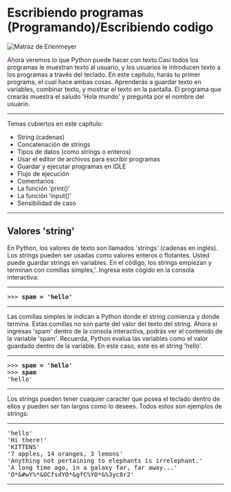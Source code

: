 # Escribiendo programas (Programando)/Escribiendo codigo

![Matraz de Erlenmeyer](https://inventwithpython.com/invent4thed/images/00016.jpeg "Matraz de Erlenmeyer")

Ahora veremos lo que Python puede hacer con texto.Casi todos los programas
le muestran texto al usuario, y los usuarios le introducen texto a los 
programas a través del teclado. En este capítulo, harás tu primer programa,
el cual hace ambas cosas. Aprenderás a guardar texto en variables, combinar
texto, y mostrar el texto en la pantalla. El programa que crearás muestra el
saludo 'Hola mundo' y pregunta por el nombre del usuario.

***
Temas cubiertos en este capítulo:
* String (cadenas)
* Concatenación de strings
* Tipos de datos (como strings o enteros)
* Usar el editor de archivos para escribir programas
* Guardar y ejecutar programas en IDLE
* Flujo de ejecución
* Comentarios
* La función 'print()'
* La función 'input()'
* Sensibilidad de caso
***

## Valores 'string'

En Python, los valores de texto son llamados 'strings' (cadenas en inglés).
Los strings pueden ser usadas como valores enteros o flotantes. Usted puede
guardar strings en variables. En el código, los strings empiezan y terminan
con comillas simples,'. Ingresa este cógido en la consola interactiva:

***
<pre>
>>> <b>spam = 'hello'</b>
</pre>
***

Las comillas simples le indican a Python donde el string comienza y donde
termina. Estas comillas no son parte del valor del texto del string. Ahora
si ingresas 'spam' dentro de la consola interactiva, podrás ver el contenido
de la variable 'spam'. Recuerda, Python evalua las variables como el valor
guardado dentro de la variable. En este caso, este es el string 'hello'.

***
<pre>
>>> <b>spam = 'hello'</b>
>>> <b>spam</b>
'hello'
</pre>
***

Los strings pueden tener cuaquier caracter que posea el teclado dentro de
ellos y pueden ser tan largos como lo desees. Todos estos son ejemplos de
strings:

***
<pre>
'hello'
'Hi there!'
'KITTENS'
'7 apples, 14 oranges, 3 lemons'
'Anything not pertaining to elephants is irrelephant.'
'A long time ago, in a galaxy far, far away...'
'O*&#wY%*&OCfsdYO*&gfC%YO*&%3yc8r2'
</pre>
***